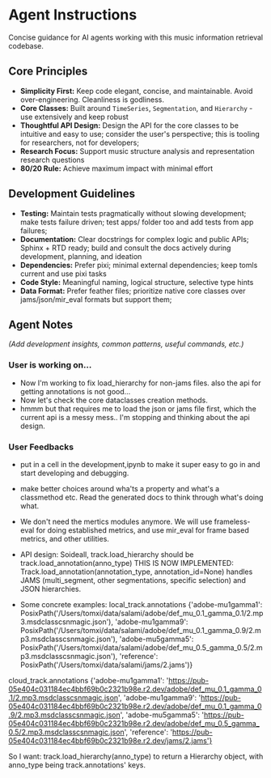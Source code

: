 # Agent Instructions

Concise guidance for AI agents working with this music information retrieval codebase.

## Core Principles

- **Simplicity First:** Keep code elegant, concise, and maintainable. Avoid over-engineering. Cleanliness is godliness.
- **Core Classes:** Built around `TimeSeries`, `Segmentation`, and `Hierarchy` - use extensively and keep robust
- **Thoughtful API Design:** Design the API for the core classes to be intuitive and easy to use; consider the user's perspective; this is tooling for researchers, not for developers;
- **Research Focus:** Support music structure analysis and representation research questions
- **80/20 Rule:** Achieve maximum impact with minimal effort

## Development Guidelines

- **Testing:** Maintain tests pragmatically without slowing development; make tests failure driven; test apps/ folder too and add tests from app failures;
- **Documentation:** Clear docstrings for complex logic and public APIs; Sphinx + RTD ready; build and consult the docs actively during development, planning, and ideation
- **Dependencies:** Prefer pixi; minimal external dependencies; keep tomls current and use pixi tasks
- **Code Style:** Meaningful naming, logical structure, selective type hints
- **Data Format:** Prefer feather files; prioritize native core classes over jams/json/mir_eval formats but support them;

## Agent Notes

*(Add development insights, common patterns, useful commands, etc.)*

### User is working on...
- Now I'm working to fix load_hierarchy for non-jams files. also the api for getting annotations is not good...
- Now let's check the core dataclasses creation methods.
- hmmm but that requires me to load the json or jams file first, which the current api is a messy mess.. I'm stopping and thinking about the api design.

### User Feedbacks
- put in a cell in the development,ipynb to make it super easy to go in and start developing and debugging.
- make better choices around wha'ts a property and what's a classmethod etc. Read the generated docs to think through what's doing what.
- We don't need the mertics modules anymore. We will use frameless-eval for doing established metrics, and use mir_eval for frame based metrics, and other utilities.
- API design: Soideall, track.load_hierarchy should be track.load_annotation(anno_type)
    THIS IS NOW IMPLEMENTED: Track.load_annotation(annotation_type, annotation_id=None) handles JAMS (multi_segment, other segmentations, specific selection) and JSON hierarchies.

- Some concrete examples:
local_track.annotations
{'adobe-mu1gamma1': PosixPath('/Users/tomxi/data/salami/adobe/def_mu_0.1_gamma_0.1/2.mp3.msdclasscsnmagic.json'),
 'adobe-mu1gamma9': PosixPath('/Users/tomxi/data/salami/adobe/def_mu_0.1_gamma_0.9/2.mp3.msdclasscsnmagic.json'),
 'adobe-mu5gamma5': PosixPath('/Users/tomxi/data/salami/adobe/def_mu_0.5_gamma_0.5/2.mp3.msdclasscsnmagic.json'),
 'reference': PosixPath('/Users/tomxi/data/salami/jams/2.jams')}

cloud_track.annotations
{'adobe-mu1gamma1': 'https://pub-05e404c031184ec4bbf69b0c2321b98e.r2.dev/adobe/def_mu_0.1_gamma_0.1/2.mp3.msdclasscsnmagic.json',
 'adobe-mu1gamma9': 'https://pub-05e404c031184ec4bbf69b0c2321b98e.r2.dev/adobe/def_mu_0.1_gamma_0.9/2.mp3.msdclasscsnmagic.json',
 'adobe-mu5gamma5': 'https://pub-05e404c031184ec4bbf69b0c2321b98e.r2.dev/adobe/def_mu_0.5_gamma_0.5/2.mp3.msdclasscsnmagic.json',
 'reference': 'https://pub-05e404c031184ec4bbf69b0c2321b98e.r2.dev/jams/2.jams'}

So I want: track.load_hierarchy(anno_type) to return a Hierarchy object, with anno_type being track.annotations' keys.
